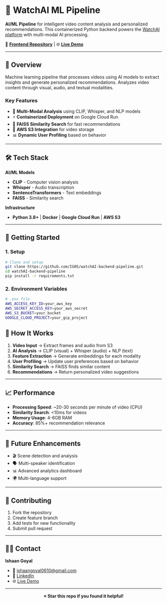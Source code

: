 # 🧠 WatchAI ML Pipeline

**AI/ML Pipeline** for intelligent video content analysis and personalized recommendations. This containerized Python backend powers the [WatchAI platform](https://watchai-ten.vercel.app/) with multi-modal AI processing.

🔗 **[Frontend Repository](https://github.com/IG05/watchai)** | 🌐 **[Live Demo](https://watchai-ten.vercel.app/)**

---

## 🚀 Overview

Machine learning pipeline that processes videos using AI models to extract insights and generate personalized recommendations. Analyzes video content through visual, audio, and textual modalities.

### Key Features
- 🎥 **Multi-Modal Analysis** using CLIP, Whisper, and NLP models
- ⚡ **Containerized Deployment** on Google Cloud Run
- 🎯 **FAISS Similarity Search** for fast recommendations
- 🔄 **AWS S3 Integration** for video storage
- 📊 **Dynamic User Profiling** based on behavior

---

## 🛠️ Tech Stack

**AI/ML Models**
- **CLIP** - Computer vision analysis
- **Whisper** - Audio transcription
- **SentenceTransformers** - Text embeddings
- **FAISS** - Similarity search

**Infrastructure**
- **Python 3.8+** | **Docker** | **Google Cloud Run** | **AWS S3**

---

## 🚀 Getting Started

### 1. Setup

```bash
# Clone and setup
git clone https://github.com/IG05/watchAI-backend-pipeline.git
cd watchAI-backend-pipeline
pip install -r requirements.txt
```

### 2. Environment Variables

```bash
# .env file
AWS_ACCESS_KEY_ID=your_aws_key
AWS_SECRET_ACCESS_KEY=your_aws_secret
AWS_S3_BUCKET=your_bucket
GOOGLE_CLOUD_PROJECT=your_gcp_project
```

## 🔧 How It Works

1. **Video Input** → Extract frames and audio from S3
2. **AI Analysis** → CLIP (visual) + Whisper (audio) + NLP (text)
3. **Feature Extraction** → Generate embeddings for each modality
4. **User Profiling** → Update user preferences based on behavior
5. **Similarity Search** → FAISS finds similar content
6. **Recommendations** → Return personalized video suggestions

---

## 📈 Performance

- **Processing Speed**: ~20-30 seconds per minute of video (CPU)
- **Similarity Search**: <10ms for videos
- **Memory Usage**: 4-6GB RAM
- **Accuracy**: 85%+ recommendation relevance

---

## 🔄 Future Enhancements

- 🎬 Scene detection and analysis
- 🗣️ Multi-speaker identification
- 📊 Advanced analytics dashboard
- 🌍 Multi-language support

---

## 🤝 Contributing

1. Fork the repository
2. Create feature branch
3. Add tests for new functionality
4. Submit pull request

---

## 👨‍💻 Contact

**Ishaan Goyal**
- 📧 [ishaangoyal0610@gmail.com](mailto:ishaangoyal0610@gmail.com)
- 💼 [LinkedIn](https://www.linkedin.com/in/ishaan-goyal10/)
- 🌐 [Live Demo](https://watchai-ten.vercel.app/)

---

<div align="center">
  <strong>⭐ Star this repo if you found it helpful!</strong>
</div>
